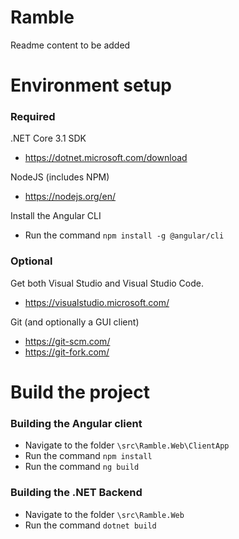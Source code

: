 # Ramble
Readme content to be added

# Environment setup
### Required
.NET Core 3.1 SDK
- https://dotnet.microsoft.com/download

NodeJS (includes NPM)
- https://nodejs.org/en/

Install the Angular CLI
 - Run the command `npm install -g @angular/cli`

### Optional
Get both Visual Studio and Visual Studio Code.
- https://visualstudio.microsoft.com/

Git (and optionally a GUI client)
- https://git-scm.com/
- https://git-fork.com/

# Build the project
### Building the Angular client
- Navigate to the folder `\src\Ramble.Web\ClientApp`
- Run the command `npm install`
- Run the command `ng build`

### Building the .NET Backend
- Navigate to the folder `\src\Ramble.Web`
- Run the command `dotnet build`
